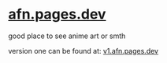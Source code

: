 # [afn.pages.dev](https://afn.pages.dev)

good place to see anime art or smth

version one can be found at: [v1.afn.pages.dev](https://v1.afn.pages.dev)
